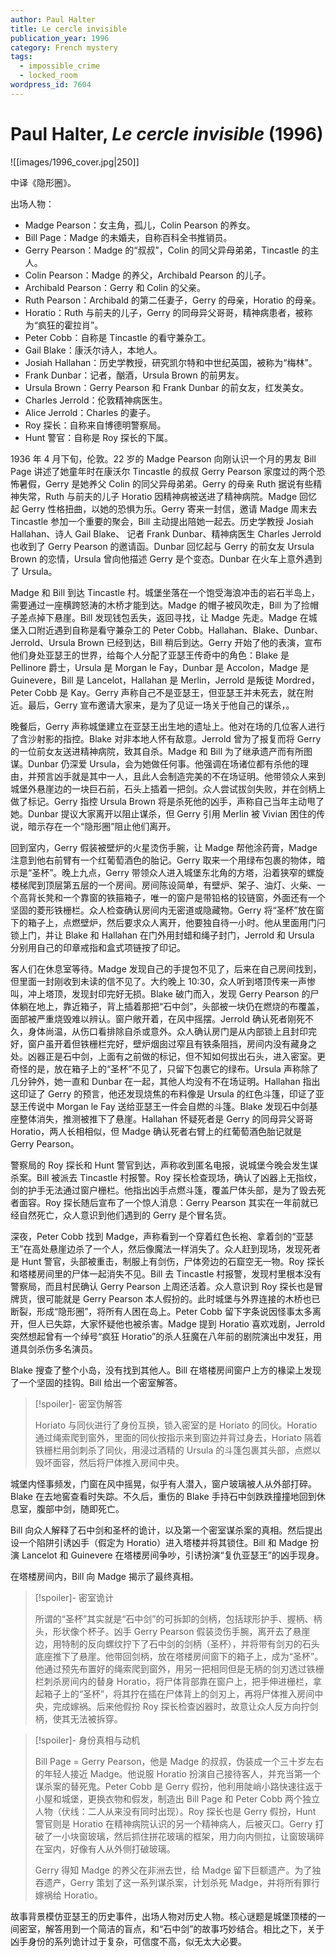 ```yaml
---
author: Paul Halter
title: Le cercle invisible
publication_year: 1996
category: French mystery
tags:
  - impossible_crime
  - locked_room
wordpress_id: 7604
---
```

# Paul Halter, <i>Le cercle invisible</i> (1996)

![[images/1996_cover.jpg|250]]

中译《隐形圈》。

出场人物：
- Madge Pearson：女主角，孤儿，Colin Pearson 的养女。
- Bill Page：Madge 的未婚夫，自称百科全书推销员。
- Gerry Pearson：Madge 的“叔叔”，Colin 的同父异母弟弟，Tincastle 的主人。
- Colin Pearson：Madge 的养父，Archibald Pearson 的儿子。
- Archibald Pearson：Gerry 和 Colin 的父亲。
- Ruth Pearson：Archibald 的第二任妻子，Gerry 的母亲，Horatio 的母亲。
- Horatio：Ruth 与前夫的儿子，Gerry 的同母异父哥哥，精神病患者，被称为“疯狂的霍拉肖”。
- Peter Cobb：自称是 Tincastle 的看守兼杂工。
- Gail Blake：康沃尔诗人，本地人。
- Josiah Hallahan：历史学教授，研究凯尔特和中世纪英国，被称为“梅林”。
- Frank Dunbar：记者，酗酒，Ursula Brown 的前男友。
- Ursula Brown：Gerry Pearson 和 Frank Dunbar 的前女友，红发美女。
- Charles Jerrold：伦敦精神病医生。
- Alice Jerrold：Charles 的妻子。
- Roy 探长：自称来自博德明警察局。
- Hunt 警官：自称是 Roy 探长的下属。

1936 年 4 月下旬，伦敦。22 岁的 Madge Pearson 向刚认识一个月的男友 Bill Page 讲述了她童年时在康沃尔 Tincastle 的叔叔 Gerry Pearson 家度过的两个恐怖暑假，Gerry 是她养父 Colin 的同父异母弟弟。Gerry 的母亲 Ruth 据说有些精神失常，Ruth 与前夫的儿子 Horatio 因精神病被送进了精神病院。Madge 回忆起 Gerry 性格扭曲，以她的恐惧为乐。Gerry 寄来一封信，邀请 Madge 周末去 Tincastle 参加一个重要的聚会，Bill 主动提出陪她一起去。历史学教授 Josiah Hallahan、诗人 Gail Blake、 记者 Frank Dunbar、精神病医生 Charles Jerrold 也收到了 Gerry Pearson 的邀请函。Dunbar 回忆起与 Gerry 的前女友 Ursula Brown 的恋情，Ursula 曾向他描述 Gerry 是个变态。Dunbar 在火车上意外遇到了 Ursula。

Madge 和 Bill 到达 Tincastle 村。城堡坐落在一个饱受海浪冲击的岩石半岛上，需要通过一座横跨怒涛的木桥才能到达。Madge 的帽子被风吹走，Bill 为了捡帽子差点掉下悬崖。Bill 发现钱包丢失，返回寻找，让 Madge 先走。Madge 在城堡入口附近遇到自称是看守兼杂工的 Peter Cobb。Hallahan、Blake、Dunbar、Jerrold、Ursula Brown 已经到达，Bill 稍后到达。Gerry 开始了他的表演，宣布他们身处亚瑟王的世界，给每个人分配了亚瑟王传奇中的角色：Blake 是 Pellinore 爵士，Ursula 是 Morgan le Fay，Dunbar 是 Accolon，Madge 是 Guinevere，Bill 是 Lancelot，Hallahan 是 Merlin，Jerrold 是叛徒 Mordred，Peter Cobb 是 Kay。Gerry 声称自己不是亚瑟王，但亚瑟王并未死去，就在附近。最后，Gerry 宣布邀请大家来，是为了见证一场关于他自己的谋杀，。

晚餐后，Gerry 声称城堡建立在亚瑟王出生地的遗址上。他对在场的几位客人进行了含沙射影的指控。Blake 对非本地人怀有敌意。Jerrold 曾为了报复而将 Gerry 的一位前女友送进精神病院，致其自杀。Madge 和 Bill 为了继承遗产而有所图谋。Dunbar 仍深爱 Ursula，会为她做任何事。他强调在场诸位都有杀他的理由，并预言凶手就是其中一人，且此人会制造完美的不在场证明。他带领众人来到城堡外悬崖边的一块巨石前，石头上插着一把剑。众人尝试拔剑失败，并在剑柄上做了标记。Gerry 指控 Ursula Brown 将是杀死他的凶手，声称自己当年主动甩了她。Dunbar 提议大家离开以阻止谋杀，但 Gerry 引用 Merlin 被 Vivian 困住的传说，暗示存在一个“隐形圈”阻止他们离开。

回到室内，Gerry 假装被壁炉的火星烫伤手腕，让 Madge 帮他涂药膏，Madge 注意到他右前臂有一个红葡萄酒色的胎记。Gerry 取来一个用绿布包裹的物体，暗示是“圣杯”。晚上九点，Gerry 带领众人进入城堡东北角的方塔，沿着狭窄的螺旋楼梯爬到顶层第五层的一个房间。房间陈设简单，有壁炉、架子、油灯、火柴、一个高背长凳和一个靠窗的铁箍箱子，唯一的窗户是带铅格的铰链窗，外面还有一个坚固的菱形铁栅栏。众人检查确认房间内无密道或隐藏物。Gerry 将“圣杯”放在窗下的箱子上，点燃壁炉，然后要求众人离开，他要独自待一小时。他从里面用门闩锁上门，并让 Blake 和 Hallahan 在门外用封蜡和绳子封门，Jerrold 和 Ursula 分别用自己的印章戒指和盒式项链按了印记。

客人们在休息室等待。Madge 发现自己的手提包不见了，后来在自己房间找到，但里面一封刚收到未读的信不见了。大约晚上 10:30，众人听到塔顶传来一声惨叫，冲上塔顶，发现封印完好无损。Blake 破门而入，发现 Gerry Pearson 的尸体躺在地上，靠近箱子，背上插着那把“石中剑”，头部被一块仍在燃烧的布覆盖，面部被严重烧毁难以辨认。窗户敞开着，在风中摇摆。Jerrold 确认死者刚死不久，身体尚温，从伤口看排除自杀或意外。众人确认房门是从内部锁上且封印完好，窗户虽开着但铁栅栏完好，壁炉烟囱过窄且有铁条阻挡，房间内没有藏身之处。凶器正是石中剑，上面有之前做的标记，但不知如何拔出石头，进入密室。更奇怪的是，放在箱子上的“圣杯”不见了，只留下包裹它的绿布。Ursula 声称除了几分钟外，她一直和 Dunbar 在一起，其他人均没有不在场证明。Hallahan 指出这印证了 Gerry 的预言，他还发现烧焦的布料像是 Ursula 的红色斗篷，印证了亚瑟王传说中 Morgan le Fay 送给亚瑟王一件会自燃的斗篷。Blake 发现石中剑基座整体消失，推测被推下了悬崖。Hallahan 怀疑死者是 Gerry 的同母异父哥哥 Horatio，两人长相相似，但 Madge 确认死者右臂上的红葡萄酒色胎记就是 Gerry Pearson。

警察局的 Roy 探长和 Hunt 警官到达，声称收到匿名电报，说城堡今晚会发生谋杀案。Bill 被派去 Tincastle 村报警。Roy 探长检查现场，确认了凶器上无指纹，剑的护手无法通过窗户栅栏。他指出凶手点燃斗篷，覆盖尸体头部，是为了毁去死者面容。Roy 探长随后宣布了一个惊人消息：Gerry Pearson 其实在一年前就已经自然死亡，众人意识到他们遇到的 Gerry 是个冒名货。

深夜，Peter Cobb 找到 Madge，声称看到一个穿着红色长袍、拿着剑的“亚瑟王”在高处悬崖边杀了一个人，然后像魔法一样消失了。众人赶到现场，发现死者是 Hunt 警官，头部被重击，制服上有剑伤，尸体旁边的石窟空无一物。Roy 探长和塔楼房间里的尸体一起消失不见。Bill 去 Tincastle 村报警，发现村里根本没有警察局，而且村民确认 Gerry Pearson 上周还活着。众人意识到 Roy 探长也是冒牌货，很可能就是 Gerry Pearson 本人假扮的。此时城堡与外界连接的木桥也已断裂，形成“隐形圈”，将所有人困在岛上。Peter Cobb 留下字条说因怪事太多离开，但人已失踪，大家怀疑他也被杀害。Madge 提到 Horatio 喜欢戏剧，Jerrold 突然想起曾有一个绰号“疯狂 Horatio”的杀人狂魔在八年前的剧院演出中发狂，用道具剑杀伤多名演员。

Blake 搜查了整个小岛，没有找到其他人。Bill 在塔楼房间窗户上方的椽梁上发现了一个坚固的挂钩。Bill 给出一个密室解答。

> [!spoiler]- 密室伪解答
> 
> Horiato 与同伙进行了身份互换，锁入密室的是 Horiato 的同伙。Horatio 通过绳索爬到窗外，里面的同伙按指示来到窗边并背过身去，Horiato 隔着铁栅栏用剑刺杀了同伙，用浸过酒精的 Ursula 的斗篷包裹其头部，点燃以毁坏面容，然后将尸体推入房间中央。

城堡内怪事频发，门窗在风中摇晃，似乎有人潜入，窗户玻璃被人从外部打碎。Blake 在去地窖查看时失踪。不久后，重伤的 Blake 手持石中剑跌跌撞撞地回到休息室，腹部中剑，随即死亡。

Bill 向众人解释了石中剑和圣杯的诡计，以及第一个密室谋杀案的真相。然后提出设一个陷阱引诱凶手（假定为 Horatio）进入塔楼并将其锁住。Bill 和 Madge 扮演 Lancelot 和 Guinevere 在塔楼房间争吵，引诱扮演“复仇亚瑟王”的凶手现身。

在塔楼房间内，Bill 向 Madge 揭示了最终真相。

> [!spoiler]- 密室诡计
> 
> 所谓的“圣杯”其实就是“石中剑”的可拆卸的剑柄，包括球形护手、握柄、柄头，形状像个杯子。凶手 Gerry Pearson 假装烫伤手腕，离开去了悬崖边，用特制的反向螺纹拧下了石中剑的剑柄（圣杯），并将带有剑刃的石头底座推下了悬崖。他带回剑柄，放在塔楼房间窗下的箱子上，成为“圣杯”。他通过预先布置好的绳索爬到窗外，用另一把相同但是无柄的剑刃透过铁栅栏刺杀房间内的替身 Horatio，将尸体背部靠在窗户上，把手伸进栅栏，拿起箱子上的“圣杯”，将其拧在插在尸体背上的剑刃上，再将尸体推入房间中央，完成嫁祸。后来他假扮 Roy 探长检查凶器时，故意让众人反方向拧剑柄，使其无法被拆穿。

> [!spoiler]- 身份真相与动机
> 
> Bill Page = Gerry Pearson，他是 Madge 的叔叔，伪装成一个三十岁左右的年轻人接近 Madge。他说服 Horatio 扮演自己接待客人，并充当第一个谋杀案的替死鬼。Peter Cobb 是 Gerry 假扮，他利用陡峭小路快速往返于小屋和城堡，更换衣物和假发，制造出 Bill Page 和 Peter Cobb 两个独立人物（伏线：二人从来没有同时出现）。Roy 探长也是 Gerry 假扮，Hunt 警官则是 Horatio 在精神病院认识的另一个精神病人，后被灭口。Gerry 打破了一小块窗玻璃，然后抓住拼花玻璃的框架，用力向内侧拉，让窗玻璃碎在室内，好像有人从外侧打破玻璃。
> 
> Gerry 得知 Madge 的养父在非洲去世，给 Madge 留下巨额遗产。为了独吞遗产，Gerry 策划了这一系列谋杀案，计划杀死 Madge，并将所有罪行嫁祸给 Horatio。

故事背景模仿亚瑟王的历史事件，出场人物对历史人物。核心谜题是城堡顶楼的一间密室，解答用到一个简洁的盲点，和“石中剑”的故事巧妙结合。相比之下，关于凶手身份的系列诡计过于复杂，可信度不高，似无太大必要。
